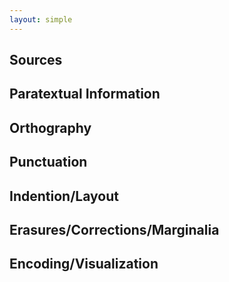 ```yaml
---
layout: simple
---
```


## **Sources**

## **Paratextual Information**

## **Orthography**

## **Punctuation**

## **Indention/Layout**

## **Erasures/Corrections/Marginalia**

## **Encoding/Visualization**



